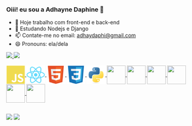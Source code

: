 ### Oiii! eu sou a Adhayne Daphine 👋

- 🔭 Hoje trabalho com front-end e back-end
- 🌱 Estudando Nodejs e Django
- 📫 Contate-me no email: adhaydaphi@gmail.com
- 😄 Pronouns: ela/dela

<div>
  <a href="https://github.com/Adhayne2501">
  <img height="180em" src="https://github-readme-stats.vercel.app/api?username=Adhayne2501&show_icons=true&theme=cobalt&include_all_commits=true&count_private=true"/>
  <img height="180em" src="https://github-readme-stats.vercel.app/api/top-langs/?username=Adhayne2501&layout=compact&langs_count=7&theme=cobalt"/>
</div>
<div style="display: inline_block"><br>
  <img align="center" height="50" width="50" src="https://raw.githubusercontent.com/devicons/devicon/master/icons/javascript/javascript-plain.svg">
  <img align="center" height="50" width="50" src="https://raw.githubusercontent.com/devicons/devicon/master/icons/react/react-original.svg">
  <img align="center" height="50" width="50" src="https://raw.githubusercontent.com/devicons/devicon/master/icons/html5/html5-original.svg">
  <img align="center" height="50" width="50" src="https://raw.githubusercontent.com/devicons/devicon/master/icons/css3/css3-original.svg">
  <img align="center" height="50" width="50" src="https://raw.githubusercontent.com/devicons/devicon/master/icons/python/python-original.svg">
  <img align="center" height="50" width="50" src="https://cdn.jsdelivr.net/gh/devicons/devicon/icons/vscode/vscode-original.svg">
  <img align="center" height="50" width="50" src="https://cdn.jsdelivr.net/gh/devicons/devicon/icons/firebase/firebase-plain.svg" />
  <img align="center" height="50" width="50" src="https://cdn.jsdelivr.net/gh/devicons/devicon/icons/django/django-plain.svg" />
  <img align="center" height="50" width="50" src="https://cdn.jsdelivr.net/gh/devicons/devicon/icons/fastapi/fastapi-original.svg" />
  <img align="center" height="50" width="50" src="https://cdn.jsdelivr.net/gh/devicons/devicon/icons/figma/figma-original.svg" />
  <img align="center" height="50" width="50" src="https://cdn.jsdelivr.net/gh/devicons/devicon/icons/tailwindcss/tailwindcss-plain.svg" />
 </div>
  
  ##
 
<div> 
  <a href="https://instagram.com/adhayneferreira" target="_blank"><img src="https://img.shields.io/badge/-Instagram-%23E4405F?style=for-the-badge&logo=instagram&logoColor=white" target="_blank"></a>
  <a href="https://www.linkedin.com/in/adhayne-ferreira-a11045247" target="_blank"><img src="https://img.shields.io/badge/-LinkedIn-%230077B5?style=for-the-badge&logo=linkedin&logoColor=white" target="_blank"></a> 
  
</div>
